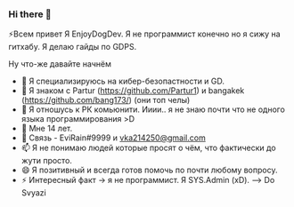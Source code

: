 ### Hi there 👋
 ⚡Всем привет Я EnjoyDogDev. Я не программист конечно но я сижу на гитхабу. Я делаю гайды по GDPS. 

Ну что-же давайте начнём

- 🔭 Я специализируюсь на кибер-безопастности и GD.
- 🌱 Я знаком с Partur (https://github.com/Partur1) и bangakek (https://github.com/bang173/) (они топ челы)
- 👯 Я отношусь к РК комьюнити. Ииии.. я не знаю почти что не одного языка программирования >D
- 🤔 Мне 14 лет.
- 💬 Связь - EviRain#9999 и vka214250@gmail.com
- 📫 Я не понимаю людей которые просят о чём, что фактически до жути просто.
- 😄 Я позитивный и всегда готов помочь по почти любому вопросу.
- ⚡ Интересный факт -> я не программист. Я SYS.Admin (xD).
--> Do Svyazi
